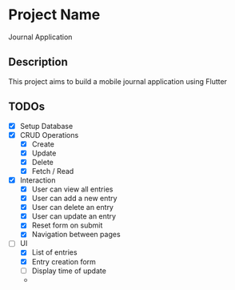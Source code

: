 # Project Name

Journal Application

## Description

This project aims to build a mobile journal application using Flutter

## TODOs

- [x] Setup Database
- [x] CRUD Operations
  - [x] Create
  - [x] Update
  - [x] Delete
  - [x] Fetch / Read
- [x] Interaction
  - [x] User can view all entries
  - [x] User can add a new entry
  - [x] User can delete an entry
  - [x] User can update an entry
  - [x] Reset form on submit
  - [x] Navigation between pages
- [ ] UI
  - [x] List of entries
  - [x] Entry creation form
  - [ ] Display time of update
  -
